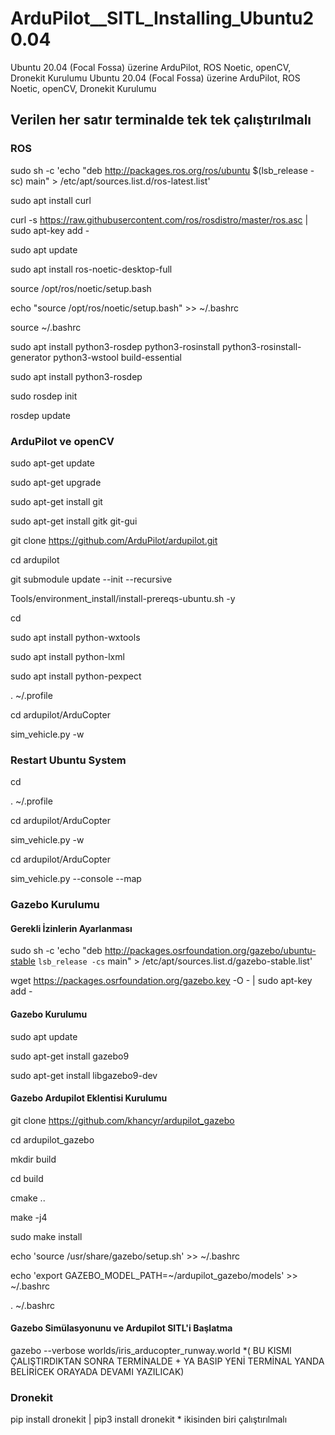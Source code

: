 # ArduPilot__SITL_Installing_Ubuntu20.04
Ubuntu 20.04 (Focal Fossa) üzerine ArduPilot, ROS Noetic, openCV, Dronekit Kurulumu
Ubuntu 20.04 (Focal Fossa) üzerine ArduPilot, ROS Noetic, openCV, Dronekit Kurulumu
## Verilen her satır terminalde tek tek çalıştırılmalı

### ROS
sudo sh -c 'echo "deb http://packages.ros.org/ros/ubuntu $(lsb_release -sc) main" > /etc/apt/sources.list.d/ros-latest.list'

sudo apt install curl

curl -s https://raw.githubusercontent.com/ros/rosdistro/master/ros.asc | sudo apt-key add - 

sudo apt update 

sudo apt install ros-noetic-desktop-full 

source /opt/ros/noetic/setup.bash 

echo "source /opt/ros/noetic/setup.bash" >> ~/.bashrc 

source ~/.bashrc 

sudo apt install python3-rosdep python3-rosinstall python3-rosinstall-generator python3-wstool build-essential 

sudo apt install python3-rosdep 

sudo rosdep init 

rosdep update

### ArduPilot ve openCV
sudo apt-get update

sudo apt-get upgrade

sudo apt-get install git

sudo apt-get install gitk git-gui

git clone https://github.com/ArduPilot/ardupilot.git

cd ardupilot

git submodule update --init --recursive

Tools/environment_install/install-prereqs-ubuntu.sh -y

cd

sudo apt install python-wxtools

sudo apt install python-lxml

sudo apt install python-pexpect

. ~/.profile

cd ardupilot/ArduCopter

sim_vehicle.py -w

### Restart Ubuntu System
cd

. ~/.profile

cd ardupilot/ArduCopter

sim_vehicle.py -w

cd ardupilot/ArduCopter

sim_vehicle.py --console --map

### Gazebo Kurulumu
#### Gerekli İzinlerin Ayarlanması

sudo sh -c 'echo "deb http://packages.osrfoundation.org/gazebo/ubuntu-stable `lsb_release -cs` main" > /etc/apt/sources.list.d/gazebo-stable.list'

wget https://packages.osrfoundation.org/gazebo.key -O - | sudo apt-key add -


#### Gazebo Kurulumu

sudo apt update

sudo apt-get install gazebo9

sudo apt-get install libgazebo9-dev
#### Gazebo Ardupilot Eklentisi Kurulumu

git clone https://github.com/khancyr/ardupilot_gazebo

cd ardupilot_gazebo

mkdir build

cd build

cmake ..

make -j4

sudo make install

echo 'source /usr/share/gazebo/setup.sh' >> ~/.bashrc

echo 'export GAZEBO_MODEL_PATH=~/ardupilot_gazebo/models' >> ~/.bashrc

. ~/.bashrc

#### Gazebo Simülasyonunu ve Ardupilot SITL'i Başlatma

gazebo --verbose worlds/iris_arducopter_runway.world               *( BU KISMI ÇALIŞTIRDIKTAN SONRA TERMİNALDE + YA BASIP YENİ TERMİNAL YANDA BELİRİCEK ORAYADA DEVAMI YAZILICAK)

### Dronekit
pip install dronekit | pip3 install dronekit            * ikisinden biri çalıştırılmalı
